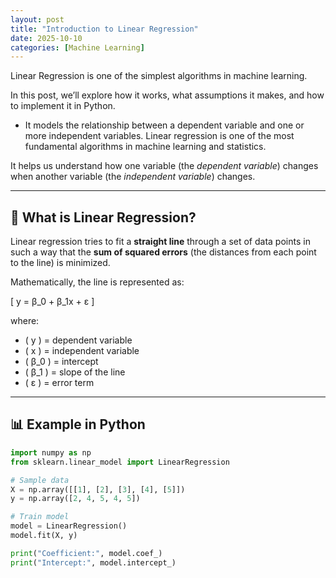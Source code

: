 ```yaml
---
layout: post
title: "Introduction to Linear Regression"
date: 2025-10-10
categories: [Machine Learning]
---
```

Linear Regression is one of the simplest algorithms in machine learning.

In this post, we’ll explore how it works, what assumptions it makes, and how to implement it in Python.
- It models the relationship between a dependent variable and one or more independent variables.
Linear regression is one of the most fundamental algorithms in machine learning and statistics.

It helps us understand how one variable (the *dependent variable*) changes when another variable (the *independent variable*) changes.

---

## 🧩 What is Linear Regression?

Linear regression tries to fit a **straight line** through a set of data points in such a way that the **sum of squared errors** (the distances from each point to the line) is minimized.

Mathematically, the line is represented as:

\[
y = β_0 + β_1x + ε
\]

where:
- \( y \) = dependent variable  
- \( x \) = independent variable  
- \( β_0 \) = intercept  
- \( β_1 \) = slope of the line  
- \( ε \) = error term

---

## 📊 Example in Python

```python
import numpy as np
from sklearn.linear_model import LinearRegression

# Sample data
X = np.array([[1], [2], [3], [4], [5]])
y = np.array([2, 4, 5, 4, 5])

# Train model
model = LinearRegression()
model.fit(X, y)

print("Coefficient:", model.coef_)
print("Intercept:", model.intercept_)
